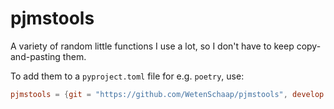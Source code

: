 # pjmstools

A variety of random little functions I use a lot, so I don't have to keep copy-and-pasting them.

To add them to a `pyproject.toml` file for e.g. `poetry`, use:

``` toml
pjmstools = {git = "https://github.com/WetenSchaap/pjmstools", develop = true}
```
